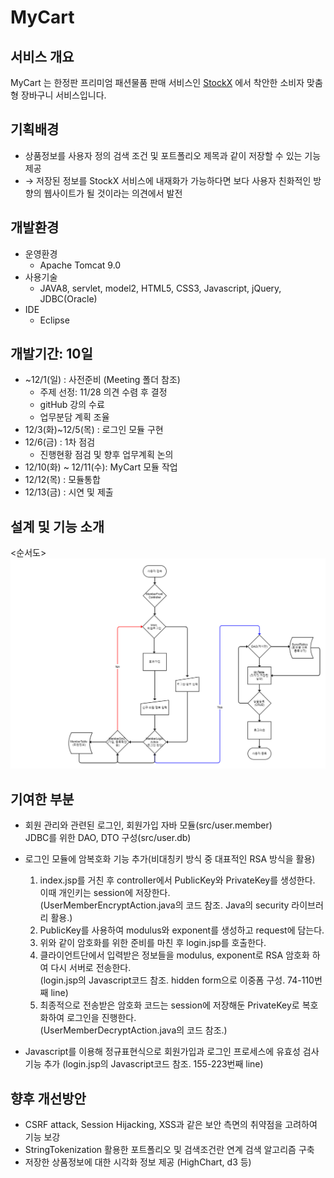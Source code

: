 # MyCart
## 서비스 개요
MyCart 는 한정판 프리미엄 패션물품 판매 서비스인 [StockX](https://stockx.com/) 에서 착안한 소비자 맞춤형 장바구니 서비스입니다.

## 기획배경
  - 상품정보를 사용자 정의 검색 조건 및 포트폴리오 제목과 같이 저장할 수 있는 기능 제공 
  - &rarr; 저장된 정보를 StockX 서비스에 내재화가 가능하다면 보다 사용자 친화적인 방향의 웹사이트가 될 것이라는 의견에서 발전

## 개발환경
* 운영환경
  - Apache Tomcat 9.0
* 사용기술
  - JAVA8, servlet, model2, HTML5, CSS3, Javascript, jQuery, JDBC(Oracle)
* IDE
  - Eclipse
  
## 개발기간: 10일
* ~12/1(일) : 사전준비 (Meeting 폴더 참조)
  - 주제 선정: 11/28 의견 수렴 후 결정
  - gitHub 강의 수료
  - 업무분담 계획 조율
* 12/3(화)~12/5(목) : 로그인 모듈 구현
* 12/6(금) : 1차 점검
  - 진행현황 점검 및 향후 업무계획 논의
* 12/10(화) ~ 12/11(수): MyCart 모듈 작업
* 12/12(목) : 모듈통합
* 12/13(금) : 시연 및 제출

## 설계 및 기능 소개
<순서도>
![순서도](Meetings/191203_UI회의/191203_UI_v1.0_SJ.png)

## 기여한 부분
  - 회원 관리와 관련된 로그인, 회원가입 자바 모듈(src/user.member)</br>
    JDBC를 위한 DAO, DTO 구성(src/user.db)
    
  - 로그인 모듈에 암복호화 기능 추가(비대칭키 방식 중 대표적인 RSA 방식을 활용)
    <Process>
    1. index.jsp를 거친 후 controller에서 PublicKey와 PrivateKey를 생성한다. 이때 개인키는 session에 저장한다.</br>
       (UserMemberEncryptAction.java의 코드 참조. Java의 security 라이브러리 활용.)
    2. PublicKey를 사용하여 modulus와 exponent를 생성하고 request에 담는다.
    3. 위와 같이 암호화를 위한 준비를 마친 후 login.jsp를 호출한다.
    4. 클라이언트단에서 입력받은 정보들을 modulus, exponent로 RSA 암호화 하여 다시 서버로 전송한다.</br>
       (login.jsp의 Javascript코드 참조. hidden form으로 이중폼 구성. 74-110번째 line)
    5. 최종적으로 전송받은 암호화 코드는 session에 저장해둔 PrivateKey로 복호화하여 로그인을 진행한다.</br>
       (UserMemberDecryptAction.java의 코드 참조.)
  
  - Javascript를 이용해 정규표현식으로 회원가입과 로그인 프로세스에 유효성 검사 기능 추가
    (login.jsp의 Javascript코드 참조. 155-223번째 line)

## 향후 개선방안
- CSRF attack, Session Hijacking, XSS과 같은 보안 측면의 취약점을 고려하여 기능 보강
- StringTokenization 활용한 포트폴리오 및 검색조건란 연계 검색 알고리즘 구축
- 저장한 상품정보에 대한 시각화 정보 제공 (HighChart, d3 등)
